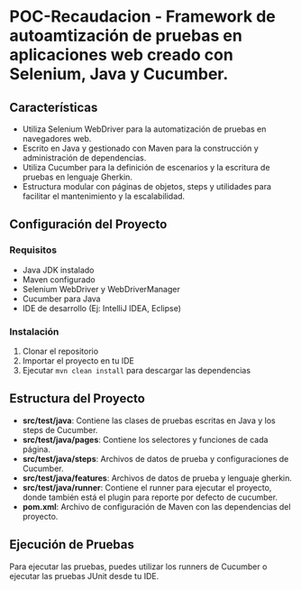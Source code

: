 # POC-Recaudacion - Framework de autoamtización de pruebas en aplicaciones web creado con Selenium, Java y Cucumber.

## Características

- Utiliza Selenium WebDriver para la automatización de pruebas en navegadores web.
- Escrito en Java y gestionado con Maven para la construcción y administración de dependencias.
- Utiliza Cucumber para la definición de escenarios y la escritura de pruebas en lenguaje Gherkin.
- Estructura modular con páginas de objetos, steps y utilidades para facilitar el mantenimiento y la escalabilidad.

## Configuración del Proyecto

### Requisitos

- Java JDK instalado
- Maven configurado
- Selenium WebDriver y WebDriverManager
- Cucumber para Java
- IDE de desarrollo (Ej: IntelliJ IDEA, Eclipse)

### Instalación

1. Clonar el repositorio
2. Importar el proyecto en tu IDE
3. Ejecutar `mvn clean install` para descargar las dependencias

## Estructura del Proyecto

- **src/test/java**: Contiene las clases de pruebas escritas en Java y los steps de Cucumber.
- **src/test/java/pages**: Contiene los selectores y funciones de cada página.
- **src/test/java/steps**: Archivos de datos de prueba y configuraciones de Cucumber.
- **src/test/java/features**: Archivos de datos de prueba y lenguaje gherkin.
- **src/test/java/runner**: Contiene el runner para ejecutar el proyecto, donde también está el plugin para reporte por defecto de cucumber.
- **pom.xml**: Archivo de configuración de Maven con las dependencias del proyecto.

## Ejecución de Pruebas

Para ejecutar las pruebas, puedes utilizar los runners de Cucumber o ejecutar las pruebas JUnit desde tu IDE.




